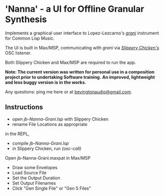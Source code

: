 # 'Nanna' - a UI for Offline Granular Synthesis

Implements a graphical user interface to Lopez-Lezcarno's [*grani*](https://ccrma.stanford.edu/~nando/clm/grani/) instrument for Common Lisp Music.

The UI is built in Max/MSP, communicating with *grani* via [*Slippery Chicken's*](http://www.michael-edwards.org/sc) OSC listener.

Both Slippery Chicken and Max/MSP are required to run the app.

**Note: The current version was written for personal use in a composition project prior to undertaking Software training.** **An improved, lightweight and less buggy version is in the works.**

Any questions: ping me here or at [bevingtonaudio@gmail.com](mailto:bevingtonaudio@gmail.com).

## Instructions

* open *jb-Nanna-Grani.lsp* with Slippery Chicken
* rename File Locations as appropriate

in the REPL, 

* compile *jb-Nanna-Grani.lsp*
* in Slippery Chicken, run *(osc-call)*

Open jb-Nanna-Grani.maxpat in Max/MSP

* Draw some Envelopes
* Load Source File
* Set the Output Duration
* Set Output Filenames
* Click "Gen Single File" or "Gen 5 Files"


